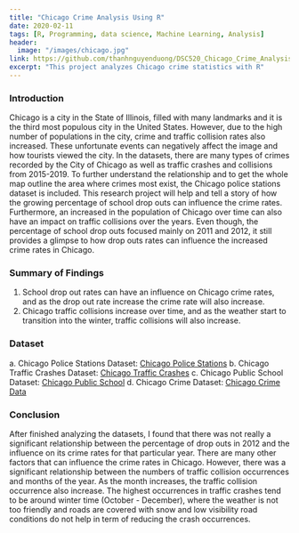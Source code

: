 ```yaml
---
title: "Chicago Crime Analysis Using R"
date: 2020-02-11
tags: [R, Programming, data science, Machine Learning, Analysis]
header:
  image: "/images/chicago.jpg"
link: https://github.com/thanhnguyenduong/DSC520_Chicago_Crime_Analysis_Using_R
excerpt: "This project analyzes Chicago crime statistics with R"
---
```

### Introduction

Chicago is a city in the State of Illinois, filled with many landmarks and it is the third most populous city in the United States. However, due
to the high number of populations in the city, crime and traffic collision rates also increased. These unfortunate events can negatively affect
the image and how tourists viewed the city. In the datasets, there are many types of crimes recorded by the City of Chicago as well as traffic
crashes and collisions from 2015-2019. To further understand the relationship and to get the whole map outline the area where crimes most
exist, the Chicago police stations dataset is included.
This research project will help and tell a story of how the growing percentage of school drop outs can influence the crime rates.
Furthermore, an increased in the population of Chicago over time can also have an impact on traffic collisions over the years. Even though,
the percentage of school drop outs focused mainly on 2011 and 2012, it still provides a glimpse to how drop outs rates can influence the
increased crime rates in Chicago.

### Summary of Findings
1. School drop out rates can have an influence on Chicago crime rates, and as the drop out rate increase the crime rate will also
increase.
2. Chicago traffic collisions increase over time, and as the weather start to transition into the winter, traffic collisions will also increase.

### Dataset
a. Chicago Police Stations Dataset: [Chicago Police Stations](https://www.kaggle.com/chicago/chicago-police-stations)
b. Chicago Traffic Crashes Dataset: [Chicago Traffic Crashes](https://www.kaggle.com/isadoraamorim/trafficcrasheschicago)
c. Chicago Public School Dataset: [Chicago Public School](https://www.kaggle.com/chicago/chicago-public-schools-data)
d. Chicago Crime Dataset: [Chicago Crime Data](https://www.kaggle.com/mpastore/chicago-crime-data)

### Conclusion
After finished analyzing the datasets, I found that there was not really a significant relationship between the percentage of drop outs in 2012
and the influence on its crime rates for that particular year. There are many other factors that can influence the crime rates in Chicago.
However, there was a significant relationship between the numbers of traffic collision occurrences and months of the year. As the month
increases, the traffic collision occurrence also increase. The highest occurrences in traffic crashes tend to be around winter time (October -
December), where the weather is not too friendly and roads are covered with snow and low visibility road conditions do not help in term of
reducing the crash occurrences.
